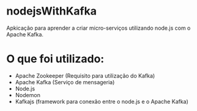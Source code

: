 # nodejsWithKafka
Apkicação para aprender a criar micro-serviços utilizando node.js com o Apache Kafka.

# O que foi utilizado:
- Apache Zookeeper (Requisito para utilização do Kafka)
- Apache Kafka (Serviço de mensageria)
- Node.js
- Nodemon
- Kafkajs (framework para conexão entre o node.js e o Apache Kafka)
